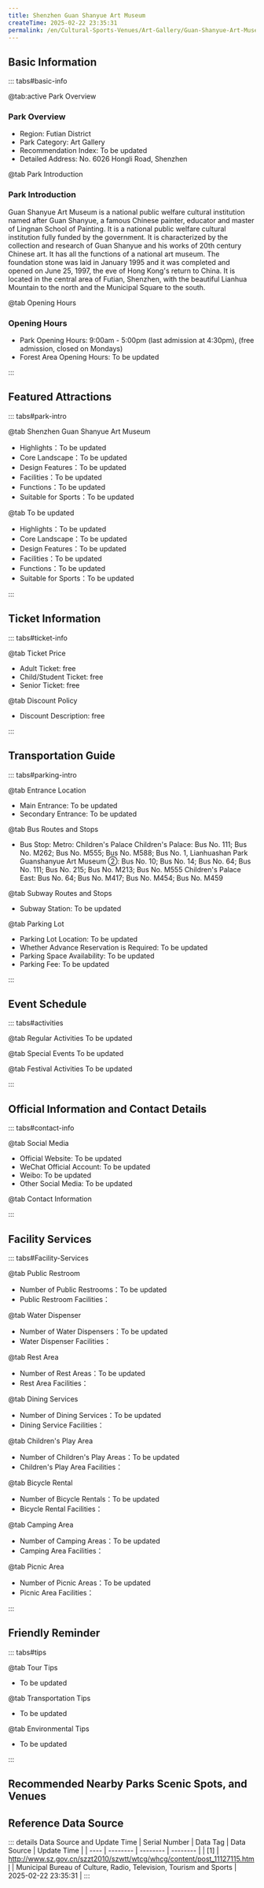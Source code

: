 ```yaml
---
title: Shenzhen Guan Shanyue Art Museum
createTime: 2025-02-22 23:35:31
permalink: /en/Cultural-Sports-Venues/Art-Gallery/Guan-Shanyue-Art-Museum,-Shenzhen/
---
```



<script setup>
import ImageSwiper from '/.vuepress/theme/components/ImageSwiper.vue'
// 轮播图数据
const swiperItems = [
    {
                link: 'https://www.szartm.com/open/images/gkbg.png',
                title: 'Shenzhen Guan Shanyue Art Museum',
                description: 'Guan Shanyue Art Museum is a national public welfare cultural institution named after Guan Shanyue, ...',
                author: 'Municipal Bureau of Culture, Radio, Television, Tourism and Sports',
                date: '2025/02/23'
                },
  {
                link: 'https://www.szartm.com/open/images/gkbg.png',
                title: 'Shenzhen Guan Shanyue Art Museum',
                description: 'Guan Shanyue Art Museum is a national public welfare cultural institution named after Guan Shanyue, ...',
                author: 'Municipal Bureau of Culture, Radio, Television, Tourism and Sports',
                date: '2025/02/23'
                }
]
// 配置项
const swiperConfig = {
  height: 500,
  showInfo: true
}
</script>
<!-- 轮播图组件 -->
<ImageSwiper :items="swiperItems" :config="swiperConfig" />



## Basic Information

::: tabs#basic-info

@tab:active Park Overview
### Park Overview
- Region: Futian District
- Park Category: Art Gallery
- Recommendation Index: To be updated
- Detailed Address: No. 6026 Hongli Road, Shenzhen

@tab Park Introduction
### Park Introduction
Guan Shanyue Art Museum is a national public welfare cultural institution named after Guan Shanyue, a famous Chinese painter, educator and master of Lingnan School of Painting. It is a national public welfare cultural institution fully funded by the government. It is characterized by the collection and research of Guan Shanyue and his works of 20th century Chinese art. It has all the functions of a national art museum. The foundation stone was laid in January 1995 and it was completed and opened on June 25, 1997, the eve of Hong Kong's return to China. It is located in the central area of Futian, Shenzhen, with the beautiful Lianhua Mountain to the north and the Municipal Square to the south.

@tab Opening Hours
### Opening Hours
- Park Opening Hours: 9:00am - 5:00pm (last admission at 4:30pm), (free admission, closed on Mondays)
- Forest Area Opening Hours: To be updated

:::

## Featured Attractions

::: tabs#park-intro

@tab Shenzhen Guan Shanyue Art Museum
<ImageCard
image="https://www.szartm.com/open/images/gkbg.png"
    title="Shenzhen Guan Shanyue Art Museum"
    description="Guan Shanyue Art Museum is a national public welfare cultural institution named after Guan Shanyue, a famous Chinese painter, educator and master of Lingnan School of Painting. It is a national public welfare cultural institution fully funded by the government. It is characterized by the collection and research of Guan Shanyue and his works of 20th century Chinese art. It has all the functions of a national art museum. The foundation stone was laid in January 1995 and it was completed and opened on June 25, 1997, the eve of Hong Kong's return to China. It is located in the central area of Futian, Shenzhen, with the beautiful Lianhua Mountain to the north and the Municipal Square to the south."
    date=""
    author="Municipal Bureau of Culture, Radio, Television, Tourism and Sports"
/>


- Highlights：To be updated
- Core Landscape：To be updated
- Design Features：To be updated
- Facilities：To be updated
- Functions：To be updated
- Suitable for Sports：To be updated

@tab To be updated
<ImageCard
image="https://www.szartm.com/open/images/gkbg.png"
    title="Shenzhen Guan Shanyue Art Museum"
    description="Guan Shanyue Art Museum is a national public welfare cultural institution named after Guan Shanyue, a famous Chinese painter, educator and master of Lingnan School of Painting. It is a national public welfare cultural institution fully funded by the government. It is characterized by the collection and research of Guan Shanyue and his works of 20th century Chinese art. It has all the functions of a national art museum. The foundation stone was laid in January 1995 and it was completed and opened on June 25, 1997, the eve of Hong Kong's return to China. It is located in the central area of Futian, Shenzhen, with the beautiful Lianhua Mountain to the north and the Municipal Square to the south."
    date=""
    author="Municipal Bureau of Culture, Radio, Television, Tourism and Sports"
/>


- Highlights：To be updated
- Core Landscape：To be updated
- Design Features：To be updated
- Facilities：To be updated
- Functions：To be updated
- Suitable for Sports：To be updated

:::

## Ticket Information

::: tabs#ticket-info

@tab Ticket Price
- Adult Ticket: free
- Child/Student Ticket: free
- Senior Ticket: free

@tab Discount Policy
- Discount Description: free

:::

## Transportation Guide

::: tabs#parking-intro

@tab Entrance Location
- Main Entrance: To be updated
- Secondary Entrance: To be updated

@tab Bus Routes and Stops
- Bus Stop: Metro: Children's Palace Children's Palace: Bus No. 111; Bus No. M262; Bus No. M555; Bus No. M588; Bus No. 1, Lianhuashan Park Guanshanyue Art Museum ②: Bus No. 10; Bus No. 14; Bus No. 64; Bus No. 111; Bus No. 215; Bus No. M213; Bus No. M555 Children's Palace East: Bus No. 64; Bus No. M417; Bus No. M454; Bus No. M459

@tab Subway Routes and Stops
- Subway Station: To be updated

@tab Parking Lot
- Parking Lot Location: To be updated
- Whether Advance Reservation is Required: To be updated
- Parking Space Availability: To be updated
- Parking Fee: To be updated

:::

## Event Schedule

::: tabs#activities

@tab Regular Activities
To be updated

@tab Special Events
To be updated

@tab Festival Activities
To be updated

:::

## Official Information and Contact Details

::: tabs#contact-info

@tab Social Media
- Official Website: To be updated
- WeChat Official Account: To be updated
- Weibo: To be updated
- Other Social Media: To be updated

@tab Contact Information

:::

## Facility Services

::: tabs#Facility-Services

@tab Public Restroom
- Number of Public Restrooms：To be updated
- Public Restroom Facilities：

@tab Water Dispenser
- Number of Water Dispensers：To be updated
- Water Dispenser Facilities：

@tab Rest Area
- Number of Rest Areas：To be updated
- Rest Area Facilities：

@tab Dining Services
- Number of Dining Services：To be updated
- Dining Service Facilities：

@tab Children's Play Area
- Number of Children's Play Areas：To be updated
- Children's Play Area Facilities：

@tab Bicycle Rental
- Number of Bicycle Rentals：To be updated
- Bicycle Rental Facilities：

@tab Camping Area
- Number of Camping Areas：To be updated
- Camping Area Facilities：

@tab Picnic Area
- Number of Picnic Areas：To be updated
- Picnic Area Facilities：

:::

## Friendly Reminder

::: tabs#tips

@tab Tour Tips
- To be updated

@tab Transportation Tips
- To be updated

@tab Environmental Tips
- To be updated

:::

## Recommended Nearby Parks Scenic Spots, and Venues

<CardGrid>
  <ImageCard
        image="https://www.szartm.com/open/images/gkbg.png"
        title="Shenzhen Contemporary Art and Urban Planning Museum"
        description="To be updated"
        href="/en/Cultural-Sports-Venues/Art-Gallery/Shenzhen-Contemporary-Art-and-Urban-Planning-Museum/"
        author="To be updated"
        date="2025/01/02"
      />
      <ImageCard
        image="https://www.szartm.com/open/images/gkbg.png"
        title="Shenzhen Contemporary Art and Urban Planning Museum"
        description="To be updated"
        href="/en/Cultural-Sports-Venues/Art-Gallery/Shenzhen-Contemporary-Art-and-Urban-Planning-Museum/"
        author="To be updated"
        date="2025/01/02"
      />
    </CardGrid>


## Reference Data Source

::: details Data Source and Update Time
| Serial Number | Data Tag | Data Source | Update Time |
| ---- | -------- | -------- | -------- |
| [1] | http://www.sz.gov.cn/szzt2010/szwtt/wtcg/whcg/content/post_11127115.html | Municipal Bureau of Culture, Radio, Television, Tourism and Sports | 2025-02-22 23:35:31 |
:::

